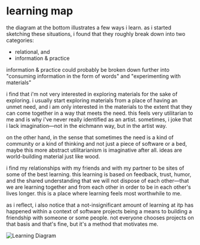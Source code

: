# learning map

the diagram at the bottom illustrates a few ways i learn. as i started sketching these situations, i found that they roughly break down into two categories:
- relational, and
- information & practice

information & practice could probably be broken down further into "consuming information in the form of words" and "experimenting with materials"

i find that i'm not very interested in exploring materials for the sake of exploring. i usually start exploring materials from a place of having an unmet need, and i am only interested in the materials to the extent that they can come together in a way that meets the need. this feels very utilitarian to me and is why i've never really identified as an artist. sometimes, i joke that i lack imagination—not in the eichmann way, but in the artist way. 

on the other hand, in the sense that sometimes the need is a kind of community or a kind of thinking and not just a piece of software or a bed, maybe this more abstract utilitarianism is imaginative after all. ideas are world-building material just like wood.

i find my relationships with my friends and with my partner to be sites of some of the best learning. this learning is based on feedback, trust, humor, and the shared understanding that we will not dispose of each other—that we are learning together and from each other in order to be in each other's lives longer. this is a place where learning feels most worthwhile to me. 

as i reflect, i also notice that a not-insignificant amount of learning at itp has happened within a context of software projects being a means to building a friendship with someone or some people. not everyone chooses projects on that basis and that's fine, but it's a method that motivates me.

![Learning Diagram](http://www.jkitppit.com/wp-content/uploads/2017/01/learning.jpg)
